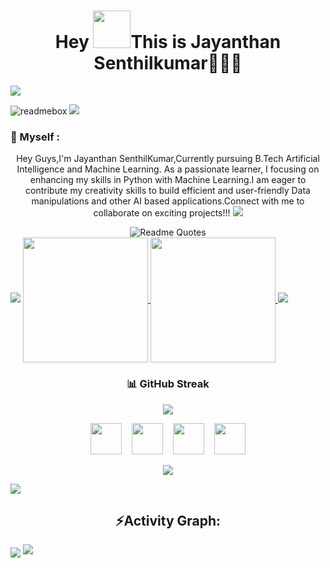 <h1 align="center">Hey <img src="https://github.com/nixin72/nixin72/blob/master/wave.gif" height="60px">This is Jayanthan Senthilkumar👨🏻‍💻</h1>
<img src="https://user-images.githubusercontent.com/73097560/115834477-dbab4500-a447-11eb-908a-139a6edaec5c.gif">

![readmebox](https://github.com/wahyudesu/wahyudesu/assets/96912274/301fe236-e965-4654-b32a-6351980d1628)
<img src="https://user-images.githubusercontent.com/73097560/115834477-dbab4500-a447-11eb-908a-139a6edaec5c.gif">
<h3 align="left">💫 Myself :</h3>
<p align="center">Hey Guys,I'm Jayanthan SenthilKumar,Currently pursuing B.Tech Artificial Intelligence and Machine Learning. As a passionate learner, I focusing on enhancing my skills in Python with Machine Learning.I am eager to contribute my creativity skills to build efficient and user-friendly Data manipulations and other AI based applications.Connect with me to collaborate on exciting projects!!!  
<img src="https://user-images.githubusercontent.com/73097560/115834477-dbab4500-a447-11eb-908a-139a6edaec5c.gif">
<div align="center">
  <img src="https://quotes-github-readme.vercel.app/api?type=horizontal&theme=dracula" alt="Readme Quotes"/>
</div> 
<img src="https://user-images.githubusercontent.com/73097560/115834477-dbab4500-a447-11eb-908a-139a6edaec5c.gif">
<a href="https://github.com/jayanthansenthilkumar/github-readme-stats">
  <img height=200 align="center" src="https://github-readme-stats.vercel.app/api?username=jayanthansenthilkumar" />
</a>
<a href="https://github.com/jayanthansenthilkumar/convoychat">
  <img height=200 align="center" src="https://github-readme-stats.vercel.app/api/top-langs?username=jayanthansenthilkumar&layout=compact&langs_count=8&card_width=320" />
</a>

<img src="https://user-images.githubusercontent.com/73097560/115834477-dbab4500-a447-11eb-908a-139a6edaec5c.gif">
<h3 align="center">📊 GitHub Streak</h3>
<p align = "center">
  <img src = "https://github-readme-streak-stats.herokuapp.com?user=jayanthansenthilkumar&theme=tokyonight&hide_border=true&include_all_commits=true&line_height=27">
</p>

<p align="center">
  <a href="[https://www.linkedin.com/in/naruhitokaide](https://www.linkedin.com/in/jayanthan-s-%E3%82%B8%E3%83%A3%E3%83%A4%E3%83%B3%E3%82%BF%E3%83%B3-bba225259?utm_source=share&utm_campaign=share_via&utm_content=profile&utm_medium=android_app)" target="_blank" rel="noopener noreferrer"><img src="https://img.icons8.com/fluency/2x/linkedin.png"  width="50" /></a>
  &nbsp;&nbsp;
  <a href="mailto:mail2jayanthansenthilkumar@gmail.com" target="_blank" rel="noopener noreferrer"><img src="https://img.icons8.com/fluency/2x/gmail-new.png"  width="50" /></a>
  &nbsp;&nbsp;
  <a href="https://join.skype.com/invite/wDpwy4t21eVg" target="_blank" rel="noopener noreferrer"><img src="https://img.icons8.com/color/2x/instagram.png"  width="50" /></a>
  &nbsp;&nbsp;
  <a href="https://jayanthansenthilkumar.streamlit.app" target="_blank" rel="noopener noreferrer"><img src="https://img.icons8.com/nolan/2x/link.png"  width="50" /></a>
</p>
<p align="center">
  <img src="https://capsule-render.vercel.app/api?type=waving&color=gradient&height=65&section=footer"/>
</p>
<img src="https://user-images.githubusercontent.com/73097560/115834477-dbab4500-a447-11eb-908a-139a6edaec5c.gif">
<h2 align="center">⚡Activity Graph:</h2>
<img align="center" src="https://github-readme-activity-graph.vercel.app/graph?username=jayanthansenthilkumar&theme=synthwave-84"/>
<img src="https://user-images.githubusercontent.com/73097560/115834477-dbab4500-a447-11eb-908a-139a6edaec5c.gif">
